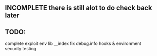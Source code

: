 ## INCOMPLETE there is still alot to do check back later

## TODO:
complete exploit env lib
__index fix
debug.info hooks & environment security
testing
